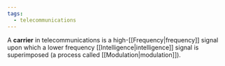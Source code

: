 ```yaml
---
tags:
  - telecommunications
---
```

A **carrier** in telecommunications is a high-[[Frequency|frequency]] signal upon which a lower frequency [[Intelligence|intelligence]] signal is superimposed (a process called [[Modulation|modulation]]). 
